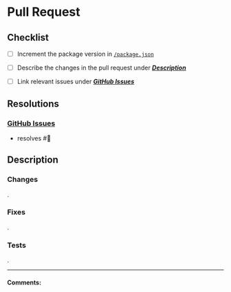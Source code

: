 # Pull Request

## Checklist

- [ ] Increment the package version in [`/package.json`](https://github.com/rahil-p/red-store/tree/master/package.json)

- [ ] Describe the changes in the pull request under [***Description***](#description)

- [ ] Link relevant issues under [***GitHub Issues***](#github-issues)

## Resolutions

### [GitHub Issues](https://github.com/rahil-p/red-store/issues)

- resolves #:see_no_evil:

## Description
<!-- describe this pull request's changes in the applicable categories below -->

### Changes
<!-- general improvements, cleanup, feature additions, etc. -->
<!-- - <commit_sha> -->
<!--   - <description> -->
.

### Fixes
<!-- bug fixes -->
.

### Tests
<!-- tests added for new changes, modifications to earlier tests -->
.

---

#### Comments:
